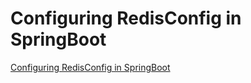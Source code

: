 # Configuring RedisConfig in SpringBoot
[Configuring RedisConfig in SpringBoot](https://aiwithcloud.com/2022/09/19/configuring_redisconfig_in_springboot/)